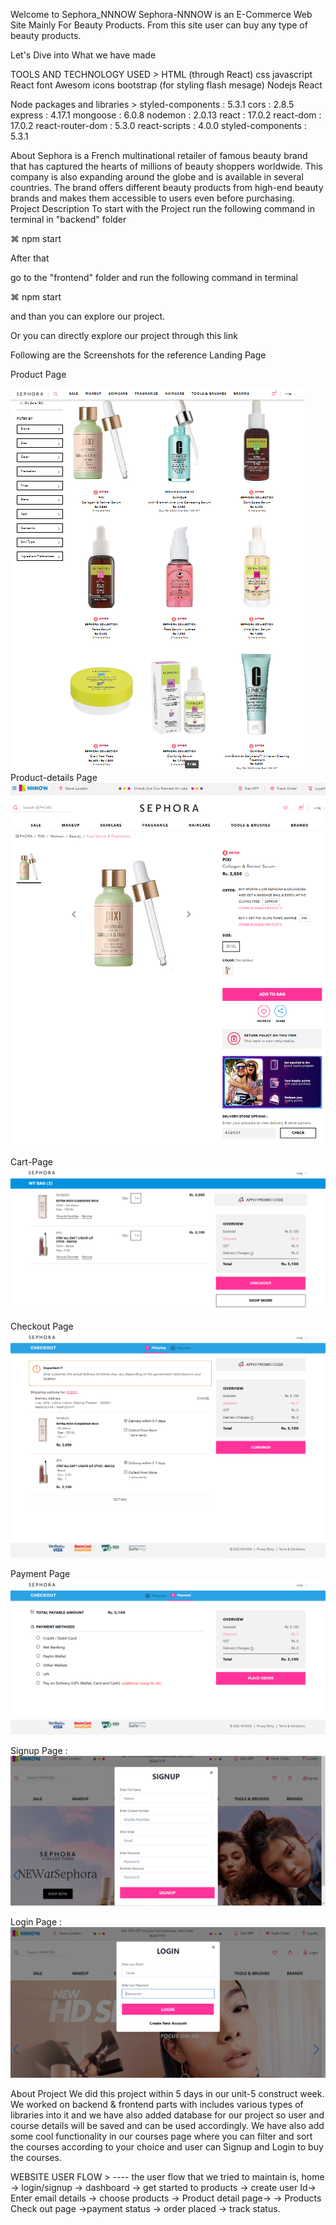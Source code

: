 Welcome to Sephora_NNNOW
Sephora-NNNOW is an E-Commerce Web Site Mainly For Beauty Products. From this site user can buy any type of beauty products.




Let's Dive into What we have made

TOOLS AND TECHNOLOGY USED >
HTML (through React)
css
javascript
React
font Awesom icons
bootstrap (for styling flash mesage)
Nodejs
React

Node packages and libraries >
styled-components : 5.3.1
cors : 2.8.5
express : 4.17.1
mongoose : 6.0.8
nodemon : 2.0.13
react : 17.0.2
react-dom : 17.0.2
react-router-dom : 5.3.0
react-scripts : 4.0.0
styled-components : 5.3.1


About
Sephora is a French multinational retailer of famous beauty brand that has captured the hearts of millions of beauty shoppers worldwide. This company is also expanding around the globe and is available in several countries. The brand offers different beauty products from high-end beauty brands and makes them accessible to users even before purchasing.
Project Description
To start with the Project run the following command in terminal in "backend" folder

⌘ npm start

After that

go to the "frontend" folder and run the following command in terminal

⌘ npm start

and than you can explore our project.

Or you can directly explore our project through this link

Following are the Screenshots for the reference
Landing Page


Product Page

![alt text](src/image/productPage.png)
Product-details Page
![alt text](src/image/productDetails.png)


Cart-Page
![alt text](src/image/cart.png)


Checkout Page
![alt text](src/image/checkout.png)


Payment Page
![alt text](src/image/pament.png)

Signup Page :
![alt text](src/image/signup.png)

Login Page :
![alt text](src/image/login.png)


About Project
We did this project within 5 days in our unit-5 construct week. We worked on backend & frontend parts with includes various types of libraries into it and we have also added database for our project so user and course details will be saved and can be used accordingly. We have also add some cool functionality in our courses page where you can filter and sort the courses according to your choice and user can Signup and Login to buy the courses.

WEBSITE USER FLOW >
---- the user flow that we tried to maintain is,
home -> login/signup -> dashboard -> get started to products -> create user Id-> Enter email details -> choose products -> Product detail page-> -> Products Check out page ->payment status -> order placed -> track status.
